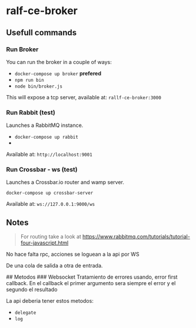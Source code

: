 # ralf-ce-broker




## Usefull commands
### Run Broker
You can run the broker in a couple of ways:
* `docker-compose up broker` **prefered**
* `npm run bin`  
* `node bin/broker.js`  

This will expose a tcp server, available at: `rallf-ce-broker:3000`


### Run Rabbit (test)
Launches a RabbitMQ instance.

* `docker-compose up rabbit`
* 
Available at: `http://localhost:9001`


### Run Crossbar - ws (test)
Launches a Crossbar.io router and wamp server.

`docker-compose up crossbar-server`

Available at: `ws://127.0.0.1:9000/ws`


## Notes
>  For routing take a look at https://www.rabbitmq.com/tutorials/tutorial-four-javascript.html

No hace falta rpc, 
acciones se loguean a la api por WS

De una cola de salida a otra de entrada.


## Metodos
### Websocket 
Tratamiento de errores usando, error first callback.
En el callback el primer argumento sera siempre el error y el segundo el resultado

La api deberia tener estos metodos:
* `delegate`
* `log`